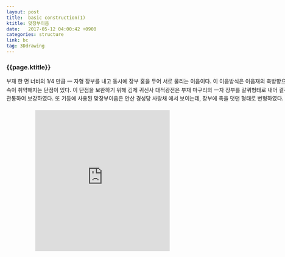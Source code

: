 ```yaml
---
layout: post
title:  basic construction(1)
ktitle: 맞장부이음
date:   2017-05-12 04:00:42 +0900
categories: structure
link: bc
tag: 3Ddrawing
---
```


<div style="width:900px; margin:0px auto">

<h3>
	{{page.ktitle}}
</h3>

<p style="line-height: 160%">부재 한 면 너비의 1/4 만큼 一 자형 장부를 내고 동시에 장부 홈을 두어 서로 물리는 이음이다.
이 이음방식은 이음재의 축방향으로 인장력이 작용할 경우 결속이 취약해지는 단점이 있다. 이
단점을 보완하기 위해 김제 귀신사 대적광전은 부재 마구리의 一자 장부를 갈퀴형태로 내어 결구
하고, 수직방향으로 못을 관통하여 보강하였다. 또 기둥에 사용된 맞장부이음은 안산 경성당 사랑채
에서 보이는데, 장부에 촉을 덧댄 형태로 변형하였다.</p>	
</div>	

<div style="text-align:center; margin:20px 0px 30px 0px; display: block;">

<iframe width="70%" height="370" src="https://www.youtube.com/embed/Kb_KsrB3FLA?autoplay=1&rel=0" frameborder="0" gesture="media" allow="encrypted-media" allowfullscreen></iframe>

</div>
